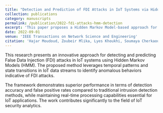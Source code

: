 ```yaml
---
title: "Detection and Prediction of FDI Attacks in IoT Systems via Hidden Markov Model"
collection: publications
category: manuscripts
permalink: /publication/2022-fdi-attacks-hmm-detection
excerpt: 'This paper proposes a Hidden Markov Model-based approach for detecting and predicting False Data Injection attacks in IoT systems with enhanced accuracy and real-time performance.'
date: 2022-09-01
venue: 'IEEE Transactions on Network Science and Engineering'
citation: 'Hajar Moudoud, Zoubeir Mlika, Lyes Khoukhi, Soumaya Cherkaoui. (2022). &quot;Detection and Prediction of FDI Attacks in IoT Systems via Hidden Markov Model.&quot; <i>IEEE Transactions on Network Science and Engineering</i>. Volume 9, Pages 2978-2990.'
---
```


This research presents an innovative approach for detecting and predicting False Data Injection (FDI) attacks in IoT systems using Hidden Markov Models (HMM). The proposed method leverages temporal patterns and state transitions in IoT data streams to identify anomalous behaviors indicative of FDI attacks.

The framework demonstrates superior performance in terms of detection accuracy and false positive rates compared to traditional intrusion detection methods, while maintaining real-time processing capabilities essential for IoT applications. The work contributes significantly to the field of IoT security analytics.